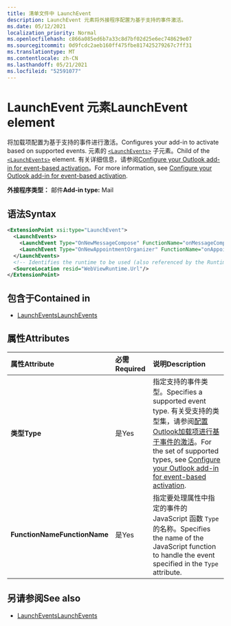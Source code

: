 ```yaml
---
title: 清单文件中 LaunchEvent
description: LaunchEvent 元素将外接程序配置为基于支持的事件激活。
ms.date: 05/12/2021
localization_priority: Normal
ms.openlocfilehash: c866a085ed6b7a33c8d7bf02d25e6ec748629e07
ms.sourcegitcommit: 0d9fcdc2aeb160ff475fbe817425279267c7ff31
ms.translationtype: MT
ms.contentlocale: zh-CN
ms.lasthandoff: 05/21/2021
ms.locfileid: "52591077"
---
```

# <a name="launchevent-element"></a><span data-ttu-id="2ec83-103">LaunchEvent 元素</span><span class="sxs-lookup"><span data-stu-id="2ec83-103">LaunchEvent element</span></span>

<span data-ttu-id="2ec83-104">将加载项配置为基于支持的事件进行激活。</span><span class="sxs-lookup"><span data-stu-id="2ec83-104">Configures your add-in to activate based on supported events.</span></span> <span data-ttu-id="2ec83-105">元素的 [`<LaunchEvents>`](launchevents.md) 子元素。</span><span class="sxs-lookup"><span data-stu-id="2ec83-105">Child of the [`<LaunchEvents>`](launchevents.md) element.</span></span> <span data-ttu-id="2ec83-106">有关详细信息，请参阅[Configure your Outlook add-in for event-based activation](../../outlook/autolaunch.md)。</span><span class="sxs-lookup"><span data-stu-id="2ec83-106">For more information, see [Configure your Outlook add-in for event-based activation](../../outlook/autolaunch.md).</span></span>

<span data-ttu-id="2ec83-107">**外接程序类型：** 邮件</span><span class="sxs-lookup"><span data-stu-id="2ec83-107">**Add-in type:** Mail</span></span>

## <a name="syntax"></a><span data-ttu-id="2ec83-108">语法</span><span class="sxs-lookup"><span data-stu-id="2ec83-108">Syntax</span></span>

```XML
<ExtensionPoint xsi:type="LaunchEvent">
  <LaunchEvents>
    <LaunchEvent Type="OnNewMessageCompose" FunctionName="onMessageComposeHandler"/>
    <LaunchEvent Type="OnNewAppointmentOrganizer" FunctionName="onAppointmentComposeHandler"/>
  </LaunchEvents>
  <!-- Identifies the runtime to be used (also referenced by the Runtime element). -->
  <SourceLocation resid="WebViewRuntime.Url"/>
</ExtensionPoint>
```

## <a name="contained-in"></a><span data-ttu-id="2ec83-109">包含于</span><span class="sxs-lookup"><span data-stu-id="2ec83-109">Contained in</span></span>

- [<span data-ttu-id="2ec83-110">LaunchEvents</span><span class="sxs-lookup"><span data-stu-id="2ec83-110">LaunchEvents</span></span>](launchevents.md)

## <a name="attributes"></a><span data-ttu-id="2ec83-111">属性</span><span class="sxs-lookup"><span data-stu-id="2ec83-111">Attributes</span></span>

|  <span data-ttu-id="2ec83-112">属性</span><span class="sxs-lookup"><span data-stu-id="2ec83-112">Attribute</span></span>  |  <span data-ttu-id="2ec83-113">必需</span><span class="sxs-lookup"><span data-stu-id="2ec83-113">Required</span></span>  |  <span data-ttu-id="2ec83-114">说明</span><span class="sxs-lookup"><span data-stu-id="2ec83-114">Description</span></span>  |
|:-----|:-----|:-----|
|  <span data-ttu-id="2ec83-115">**类型**</span><span class="sxs-lookup"><span data-stu-id="2ec83-115">**Type**</span></span>  |  <span data-ttu-id="2ec83-116">是</span><span class="sxs-lookup"><span data-stu-id="2ec83-116">Yes</span></span>  | <span data-ttu-id="2ec83-117">指定支持的事件类型。</span><span class="sxs-lookup"><span data-stu-id="2ec83-117">Specifies a supported event type.</span></span> <span data-ttu-id="2ec83-118">有关受支持的类型集，请参阅[配置Outlook加载项进行基于事件的激活](../../outlook/autolaunch.md#supported-events)。</span><span class="sxs-lookup"><span data-stu-id="2ec83-118">For the set of supported types, see [Configure your Outlook add-in for event-based activation](../../outlook/autolaunch.md#supported-events).</span></span> |
|  <span data-ttu-id="2ec83-119">**FunctionName**</span><span class="sxs-lookup"><span data-stu-id="2ec83-119">**FunctionName**</span></span>  |  <span data-ttu-id="2ec83-120">是</span><span class="sxs-lookup"><span data-stu-id="2ec83-120">Yes</span></span>  | <span data-ttu-id="2ec83-121">指定要处理属性中指定的事件的 JavaScript 函数 `Type` 的名称。</span><span class="sxs-lookup"><span data-stu-id="2ec83-121">Specifies the name of the JavaScript function to handle the event specified in the `Type` attribute.</span></span> |

## <a name="see-also"></a><span data-ttu-id="2ec83-122">另请参阅</span><span class="sxs-lookup"><span data-stu-id="2ec83-122">See also</span></span>

- [<span data-ttu-id="2ec83-123">LaunchEvents</span><span class="sxs-lookup"><span data-stu-id="2ec83-123">LaunchEvents</span></span>](launchevents.md)
